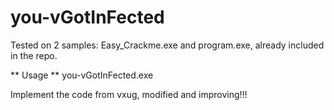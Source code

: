 # you-vGotInFected

Tested on 2 samples: Easy_Crackme.exe and program.exe, already included in the repo.

** Usage **
you-vGotInFected.exe <file>

Implement the code from vxug, modified and improving!!!